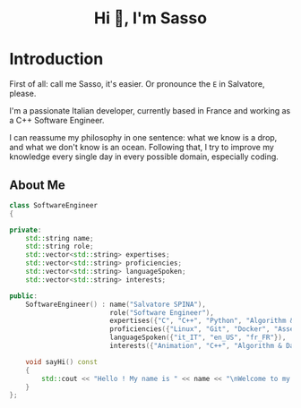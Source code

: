 <h1 align="center">Hi 👋, I'm Sasso</h1>

# Introduction

First of all: call me Sasso, it's easier. Or pronounce the `E` in Salvatore, please.

I'm a passionate Italian developer, currently based in France and working as a C++ Software Engineer.

I can reassume my philosophy in one sentence: what we know is a drop, and what we don't know is an ocean.
Following that, I try to improve my knowledge every single day in every possible domain, especially coding.

## About Me
```cpp
class SoftwareEngineer
{

private:
    std::string name;
    std::string role;
    std::vector<std::string> expertises;
    std::vector<std::string> proficiencies;
    std::vector<std::string> languageSpoken;
    std::vector<std::string> interests;

public:
    SoftwareEngineer() : name("Salvatore SPINA"),
                         role("Software Engineer"),
                         expertises({"C", "C++", "Python", "Algorithm & Data Structures", "Scripting"}),
                         proficiencies({"Linux", "Git", "Docker", "Assembly", "Cybersecurity", "Agile"}),
                         languageSpoken({"it_IT", "en_US", "fr_FR"}),
                         interests({"Animation", "C++", "Algorithm & Data Structures"}) {}

    void sayHi() const
    {
        std::cout << "Hello ! My name is " << name << "\nWelcome to my GitHub profile !" << std::endl;
    }
};
```
